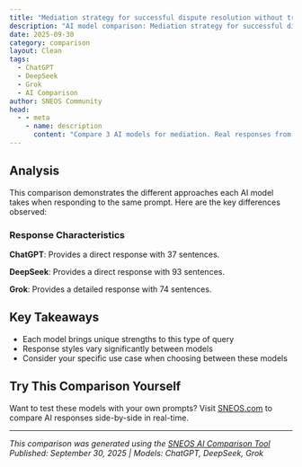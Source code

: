 ```yaml
---
title: "Mediation strategy for successful dispute resolution without trial"
description: "AI model comparison: Mediation strategy for successful dispute resolution without trial..."
date: 2025-09-30
category: comparison
layout: Clean
tags:
  - ChatGPT
  - DeepSeek
  - Grok
  - AI Comparison
author: SNEOS Community
head:
  - - meta
    - name: description
      content: "Compare 3 AI models for mediation. Real responses from ChatGPT, DeepSeek, Grok with detailed analysis."
---
```


<ChatComparison
  title="Mediation strategy for successful dispute resolution without trial"
  prompt="Mediation strategy for successful dispute resolution without trial"
  :responses='{"ChatGPT": "Certainly! Here is a comprehensive mediation strategy for successful dispute resolution without going to trial:\n\n### Mediation Strategy for Successful Dispute Resolution\n\n1. **Preparation**\n - **Understand the Issues:** Thoroughly review the facts, legal issues, and interests of both parties.\n - **Set Clear Objectives:** Define what a successful resolution looks like for you and anticipate the interests of the opposing party.\n - **Choose the Right Mediator:** Select a neutral mediator with expertise relevant to the dispute and good facilitation skills.\n - **Prepare Your Client:** Explain the mediation process, possible outcomes, and the importance of openness and flexibility.\n - **Gather Documents:** Organize all relevant documents, evidence, and information to support your position.\n\n2. **Opening Session**\n - **Establish Ground Rules:** Ensure all parties agree on confidentiality, respect, and communication protocols.\n - **Mediator\u2019s Introduction:** The mediator explains the process, roles, and goals.\n - **Opening Statements:** Each party presents their perspective without interruption, fostering understanding.\n\n3. **Identification of Issues and Interests**\n - **Clarify Key Issues:** Mediator helps parties identify the core issues in dispute.\n - **Explore Interests:** Beyond stated positions, uncover underlying needs, concerns, and motivations.\n - **Build Rapport:** Encourage respectful dialogue to reduce tension.\n\n4. **Joint and Private (Caucus) Sessions**\n - **Joint Sessions:** Facilitate open negotiation, brainstorming, and solution generation.\n - **Private Caucuses:** Mediator meets privately with each party to discuss concerns, priorities, and explore settlement options confidentially.\n\n5. **Negotiation**\n - **Generate Options:** Encourage creative, win-win solutions that address the interests of both parties.\n - **Evaluate Options:** Assess feasibility, fairness, and acceptability of potential agreements.\n - **Manage Emotions:** Keep discussions focused on issues, not personal attacks.\n - **Use Objective Criteria:** Where possible, refer to legal standards or industry norms to guide negotiations.\n\n6. **Agreement Drafting**\n - **Memorandum of Understanding (MOU):** Summarize the agreed terms clearly.\n - **Detailed Settlement Agreement:** Include specifics on duties, timelines, payments, confidentiality, and dispute resolution for future disagreements.\n - **Review by Legal Counsel:** Ensure the agreement is legally binding and protects client interests.\n\n7. **Closure**\n - **Confirm Commitment:** Obtain signatures from all parties.\n - **Plan for Follow-up:** Set mechanisms to ensure compliance and address potential future conflicts.\n - **Document the Process:** Keep records for future reference but maintain confidentiality.\n\n### Best Practices\n- Maintain neutrality and impartiality if you are the mediator.\n- Listen actively and empathetically.\n- Encourage transparency and honesty.\n- Manage time effectively to keep the process moving.\n- Be patient and flexible.\n\nBy following this structured mediation strategy, parties can often achieve durable, satisfactory resolutions without the expense, delay, and adversarial nature of a trial.", "DeepSeek": "Of course. Here is a comprehensive mediation strategy designed to guide parties toward successful dispute resolution without the need for a trial.\n\nThis strategy is broken down into three phases: **Pre-Mediation**, **The Mediation Session**, and **Post-Mediation**.\n\n---\n\n### **Overarching Philosophy**\nThe goal of mediation is not to determine who is \u0022right\u0022 or \u0022wrong,\u0022 but to find a mutually acceptable, practical, and durable solution that a trial cannot provide. Success is measured by the parties\u0027 satisfaction and their ability to control the outcome.\n\n---\n\n### **Phase 1: Pre-Mediation Preparation \u0026 Strategy (The Foundation)**\n\nThorough preparation is the single most critical factor for success.\n\n#### **1. For the Parties \u0026 Their Attorneys:**\n\n* **A. Choose the Right Mediator:**\n * **Substantive Expertise:** Does the mediator understand the legal and technical aspects (e.g., construction, intellectual property, family law)?\n * **Style:** Do you need an **evaluative** mediator (who will assess the strengths/weaknesses of the case) or a **facilitative** mediator (who focuses on communication and underlying interests)? Most use a blended style, but the emphasis matters.\n * **Reputation:** Look for a mediator known for patience, creativity, and persistence.\n\n* **B. Prepare a Powerful Mediation Statement:**\n * This is not a legal brief for a judge. It should tell a compelling story.\n * Include: A concise case summary, key facts, your legal position, and\u2014most importantly\u2014**your underlying interests and goals**.\n * **Crucially, address the other side\u0027s likely arguments and interests.** This shows you are negotiating in good faith.\n * Attach key documents (e.g., the contract, a few critical emails, damage calculations).\n\n* **C. Develop a \u0022BATNA\u0022 and \u0022WATNA\u0022:**\n * **BATNA (Best Alternative to a Negotiated Agreement):** What is the *best* possible outcome if you go to trial? Be realistic.\n * **WATNA (Worst Alternative to a Negotiated Agreement):** What is the *worst* possible outcome at trial, including costs, time, and stress?\n * These concepts create your \u0022settlement range.\u0022 Any offer better than your WATNA and approaching your BATNA should be seriously considered.\n\n* **D. Identify Underlying Interests, Not Just Positions:**\n * **Position:** \u0022I want $100,000.\u0022\n * **Interests:** \u0022I need to cover my financial losses, receive an apology for the damaged business relationship, and ensure this doesn\u0027t happen again.\u0022\n * Interests often include business preservation, reputation, emotional closure, and certainty. Solutions that address interests are more stable.\n\n* **E. Prepare Your Client:**\n * Explain the process: It\u0027s confidential, without prejudice, and the mediator is neutral.\n * Manage expectations. The first offer is rarely the last.\n * Coach them on listening and avoiding reactive, emotional responses.\n * Designate roles: Who will speak first? Who will handle the numbers?\n\n* **F. Plan Your Opening Strategy:**\n * Decide on the tone of your opening statement. While firm on your position, it should be respectful and invite collaboration, not confrontation.\n\n---\n\n### **Phase 2: The Mediation Session (The Dance)**\n\nThis is where the strategy is executed through a dynamic process.\n\n#### **1. Joint Session (The Opening):**\n* **Listen Actively:** Pay close attention to the other party\u0027s opening statement. Look for clues about their interests, emotions, and priorities.\n* **Set a Constructive Tone:** Use your opening to state your case firmly but without personal attacks. Express a genuine desire to find a resolution. This is often the only time the parties are together\u2014use it to humanize the process.\n\n#### **2. Caucusing (Private Meetings):**\nThis is the core of the mediation.\n\n* **A. For the Mediator:**\n * **Build Trust:** In each caucus, listen empathetically and validate concerns without agreeing with them.\n * **Reality Testing:** Gently and privately challenge assumptions. \u0022If the judge disagrees with your interpretation of that clause, how does that affect your damages?\u0022\n * **Brainstorming:** Generate options without commitment. \u0022What if the payment was structured over time?\u0022 or \u0022Would a non-monetary term, like a public statement, make a difference?\u0022\n * **Shuttle Diplomacy:** Carry offers, concerns, and creative ideas between rooms, reframing them to make them more palatable.\n\n* **B. For the Parties \u0026 Attorneys:**\n * **Be Patient and Flexible:** The process has ebbs and flows. There will be impasses.\n * **Use the Mediator as a Sounding Board:** Test ideas with the mediator. \u0022How do you think they would react to...?\u0022\n * **Avoid Anchoring with an Unrealistic First Offer:** While you shouldn\u0027t start with your bottom line, an outrageous offer can poison the atmosphere.\n * **Make Conditional Offers:** \u0022We would be willing to move to X, *if* you are willing to agree to Y.\u0022 This keeps the negotiation moving.\n * **Don\u0027t Get Stuck on One Issue:** If you\u0027re deadlocked on money, shift to non-monetary terms (apologies, future business, returned property). This can unblock the logjam.\n\n#### **3. Breaking Impasses:**\n* **Refocus on BATNA/WATNA:** The mediator should guide both parties back to the risks of trial. \u0022Let\u0027s compare this last offer to the cost, time, and uncertainty of a two-week trial.\u0022\n* **Fractionating:** Break a large, intractable problem into smaller, solvable pieces.\n* **Change the Frame:** Shift the discussion from \u0022losses\u0022 to \u0022investment in certainty.\u0022\n\n---\n\n### **Phase 3: Post-Mediation (Securing the Outcome)**\n\n#### **1. Reaching an Agreement:**\n* **Get it in Writing:** **Do not leave without a signed term sheet or memorandum of understanding.**\n* **The Agreement Must Be Clear and Actionable:** It should specify Who, What, When, and Where. Ambiguity is the enemy of enforcement.\n* **Involve the Lawyers:** The attorneys should draft or review the final, binding settlement agreement to ensure it is legally sound.\n\n#### **2. If No Agreement is Reached:**\n* **Identify Progress:** Even failed mediation often narrows the issues and clarifies positions for a future settlement or trial.\n* **Plan for Next Steps:** The mediator can often suggest a follow-up call or a \u0022mediation hiatus\u0022 to let parties reflect.\n\n---\n\n### **Key Principles for a Successful Mindset**\n\n* **Confidentiality is Paramount:** The safe space allows for frank discussion.\n* **Patience and Persistence:** Mediation is often a marathon, not a sprint. The most creative solutions often emerge late in the day.\n* **Separate People from the Problem:** Be hard on the problem, soft on the people.\n* **Focus on the Future:** While the past (the dispute) is the reason you\u0027re there, the solution is always forward-looking.\n\nBy meticulously preparing, engaging authentically in the process, and focusing on interests rather than rigid positions, parties can consistently use mediation to achieve better, faster, and cheaper outcomes than a trial could ever provide.", "Grok": "Mediation is a powerful alternative dispute resolution (ADR) process that allows parties to resolve conflicts without the need for a costly and time-consuming trial. It involves a neutral third party, the mediator, who facilitates communication and negotiation between the disputing parties to help them reach a mutually acceptable agreement. Below is a comprehensive mediation strategy for successful dispute resolution without trial:\n\n---\n\n### 1. Preparation for Mediation\nPreparation is critical for a successful mediation process. Both parties and the mediator should take the following steps:\n\n- **Understand the Dispute**: Identify the core issues, interests, and needs of all parties involved. Clearly define what is at stake and what each party hopes to achieve.\n- **Choose the Right Mediator**: Select a mediator with expertise in the subject matter of the dispute, strong facilitation skills, and a neutral stance. Ensure the mediator is trained and experienced in conflict resolution.\n- **Gather Relevant Information**: Collect all necessary documents, evidence, and information related to the dispute. This includes contracts, correspondence, financial records, or any other material that can clarify the issues.\n- **Define Goals and Priorities**: Each party should identify their primary objectives, as well as areas where they are willing to compromise. Understand your BATNA (Best Alternative to a Negotiated Agreement) and WATNA (Worst Alternative to a Negotiated Agreement) to set realistic expectations.\n- **Prepare Emotionally**: Mediation can be emotionally charged. Parties should be ready to manage emotions, remain calm, and focus on problem-solving rather than personal attacks.\n- **Legal Consultation (if applicable)**: If the dispute involves legal issues, consult with an attorney to understand your rights, obligations, and potential legal outcomes if mediation fails.\n\n---\n\n### 2. Establish Ground Rules and Build Trust\nAt the start of the mediation session, the mediator should create a conducive environment for dialogue by:\n\n- **Setting Ground Rules**: Establish guidelines for respectful communication, such as no interruptions, confidentiality of discussions, and a commitment to good faith negotiation.\n- **Clarifying the Mediator\u2019s Role**: Emphasize that the mediator is neutral, does not make decisions, and is there to assist in facilitating communication and brainstorming solutions.\n- **Building Rapport**: Encourage open dialogue by allowing each party to express their perspective without fear of judgment. The mediator should actively listen and demonstrate empathy to build trust.\n\n---\n\n### 3. Identify Issues and Interests\nA key to successful mediation is moving beyond stated positions to uncover underlying interests and needs.\n\n- **Allow Each Party to Speak**: Give each party an uninterrupted opportunity to share their side of the story, including their concerns, feelings, and desired outcomes.\n- **Ask Clarifying Questions**: The mediator should ask probing questions to uncover deeper interests (e.g., \u0022Why is this outcome important to you?\u0022) rather than focusing solely on rigid positions.\n- **Reframe Issues**: Help parties reframe their positions into mutual problems to solve. For example, instead of \u201CI want full custody,\u201D reframe as \u201CHow can we ensure the child\u2019s best interests are met?\u201D\n\n---\n\n### 4. Encourage Open Communication\nEffective communication is the cornerstone of mediation. The mediator should:\n\n- **Promote Active Listening**: Encourage parties to listen to each other without interrupting and to acknowledge the other party\u0027s feelings or concerns.\n- **Avoid Blame and Accusations**: Redirect conversations away from personal attacks or blame, focusing instead on the issues at hand.\n- **Use Neutral Language**: The mediator should use neutral, non-judgmental language to avoid escalating tensions.\n\n---\n\n### 5. Explore Options and Solutions\nOnce the issues and interests are clear, brainstorming potential solutions is the next step.\n\n- **Brainstorm Creatively**: Encourage parties to think outside the box and propose multiple solutions without immediately judging their feasibility.\n- **Focus on Mutual Gains**: Look for \u201Cwin-win\u201D solutions that address the needs and interests of both parties, rather than a zero-sum outcome.\n- **Prioritize Solutions**: Evaluate proposed solutions based on fairness, feasibility, and alignment with both parties\u2019 goals.\n\n---\n\n### 6. Negotiate in Good Faith\nNegotiation is where parties work toward a final agreement. The mediator plays a key role in guiding this process:\n\n- **Address Power Imbalances**: If one party appears to have more leverage, the mediator should ensure the process remains fair by giving equal attention to both sides.\n- **Encourage Compromise**: Help parties identify areas where they can concede without sacrificing their core interests.\n- **Use Caucuses (if necessary)**: If tensions rise or parties are stuck, the mediator can hold private sessions (caucuses) with each party to explore concerns or potential concessions confidentially.\n\n---\n\n### 7. Draft and Finalize the Agreement\nOnce a resolution is reached, it should be documented to ensure clarity and enforceability.\n\n- **Write a Clear Agreement**: The mediator or parties (with legal assistance if needed) should draft a written agreement that outlines the terms of the resolution, responsibilities of each party, and any timelines or conditions.\n- **Review the Agreement**: Ensure that both parties fully understand and consent to the terms before signing. Legal counsel can review the agreement if necessary to ensure it is binding and enforceable.\n- **Make it Legally Binding (if desired)**: Depending on the nature of the dispute, the agreement may need to be filed with a court or notarized to make it enforceable.\n\n---\n\n### 8. Follow-Up and Implementation\nAfter the mediation, ensure the agreement is implemented as planned.\n\n- **Monitor Compliance**: If the agreement includes ongoing obligations, establish a mechanism to monitor compliance or address future issues.\n- **Provide for Future Disputes**: Include a clause in the agreement for how future conflicts will be resolved (e.g., through further mediation or arbitration).\n\n---\n\n### Key Principles for Successful Mediation\n- **Confidentiality**: Ensure that all discussions during mediation remain private and cannot be used in court if mediation fails (unless agreed otherwise).\n- **Voluntary Participation**: Mediation works best when both parties are willing to participate and seek resolution.\n- **Neutrality of the Mediator**: The mediator must remain impartial and avoid taking sides or imposing solutions.\n- **Focus on Interests, Not Positions**: Emphasize underlying needs and interests rather than entrenched stances.\n- **Flexibility**: Be open to creative solutions and adjust strategies as the mediation progresses.\n\n---\n\n### Benefits of Mediation Over Trial\n- Cost-Effective: Mediation is typically less expensive than litigation.\n- Time-Saving: Disputes can be resolved in days or weeks, compared to months or years in court.\n- Confidentiality: Unlike trials, which are public, mediation is a private process.\n- Control: Parties retain control over the outcome, rather than having a judge impose a decision.\n- Preservation of Relationships: Mediation fosters collaboration and can preserve personal or business relationships.\n\n---\n\n### When Mediation Might Not Work\nWhile mediation is highly effective in many cases, it may not be suitable if:\n- There is a significant power imbalance (e.g., in cases of domestic violence).\n- One or both parties are unwilling to negotiate in good faith.\n- Legal precedent or a binding court decision is needed to resolve the issue.\n\nIn such cases, other forms of dispute resolution, such as arbitration or litigation, may be necessary.\n\n---\n\nBy following this mediation strategy, parties can often resolve disputes amicably, save resources, and avoid the adversarial nature of a trial. A skilled mediator, combined with a willingness to collaborate, can make mediation a transformative process for conflict resolution."}' 
  published-date="13:38"
/>

## Analysis

This comparison demonstrates the different approaches each AI model takes when responding to the same prompt. Here are the key differences observed:

### Response Characteristics

**ChatGPT**: Provides a direct response with 37 sentences. 

**DeepSeek**: Provides a direct response with 93 sentences. 

**Grok**: Provides a detailed response with 74 sentences. 

## Key Takeaways

- Each model brings unique strengths to this type of query
- Response styles vary significantly between models
- Consider your specific use case when choosing between these models

## Try This Comparison Yourself

Want to test these models with your own prompts? Visit [SNEOS.com](https://sneos.com) to compare AI responses side-by-side in real-time.

---

*This comparison was generated using the [SNEOS AI Comparison Tool](https://sneos.com)*
*Published: September 30, 2025 | Models: ChatGPT, DeepSeek, Grok*
